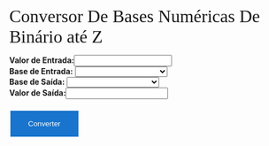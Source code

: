 <script language="JavaScript">
function contidoNasBases(Dados, Bases){
  var i, j;
  if (Dados == "") return false;
  for (i=0; i<Dados.length; i++){
    for (j=0; j<Bases.length; j++){
      if (Dados.substr(i,1) == Bases.substr(j,1)) break;
    }
    if (j >= Bases.length) return false;
  }
  return true;
}

function BaseParaDecimal(Base, Dado){
  var Dig, IExp=0, Saida=0, i, j;
  var Digs = "0123456789ABCDEFGHIJKLMNOPQRSTUVWXYZ";
  for(i=Dado.length-1; i>=0; i--){
    Dig = -1;
    for(j=0; j<Digs.length; j++){
      if(Dado.charAt(i) == Digs.charAt(j)){
        Dig = j;
        break;
      }
    }
    if(Dig >= 0){
      Saida += Dig * Math.pow(Base, IExp);
      IExp++;
    }
  }
  return Saida;
}

function DecimalParaBase(Base, Dado){
  var Valor=Dado, Numero=0, Div, IDiv, Saida="", i;
  var Digs = "0123456789ABCDEFGHIJKLMNOPQRSTUVWXYZ"
  while(Valor >= 1){
    Valor = Valor / Base;
    Numero++;
  }
  Valor = Dado;
  if(Numero == 0) Numero = 1;
  for(i=Numero-1; i>=0; i--){
    Div = Math.pow(Base, i);
    IDiv = Math.floor(Valor / Div);
    Saida += Digs.charAt(IDiv);
    Valor -= Div * IDiv;
  }
  return Saida;
}

function SelConverter(){
  var f = document.form;
  var BaseEntrada = f.BaseEntrada[f.BaseEntrada.selectedIndex].value;
  var BaseSaida = f.BaseSaida[f.BaseSaida.selectedIndex].value
  var Bases = " 0123456789ABCDEFGHIJKLMNOPQRSTUVWXYZ";
  var Valor = f.ValIn.value;
  var DomBase;
  if (BaseEntrada == ""){
    alert("É necessário informar a Base de Entrada.");
    f.BaseEntrada.focus();
    return;
  }
  if (Valor == ""){
    alert("É necessário informar o Valor de Entrada.");
    f.ValIn.focus();
    return;
  }
  DomBase = Bases.substr(0, parseInt(BaseEntrada) + 1);
  if (!contidoNasBases(Valor, DomBase)){
    alert("O Valor de Entrada deve conter somente caracteres do Domínio das bases '" + DomBase + "'.");
    f.ValIn.focus();
    return;
  }
  if (BaseSaida == ""){
    alert("É necessário informar a Base de Saí­da.");
    f.BaseSaida.focus();
    return;
  }
  if (parseInt(BaseEntrada) != 10){
    Valor = BaseParaDecimal(BaseEntrada, Valor);
  }
  if (parseInt(BaseSaida) != 10){
    Valor = DecimalParaBase(BaseSaida, Valor);
  }
  f.ValOut.value = Valor;
}
</script>

<p>
  <font size="6" face="Gilroy">
  Conversor De Bases Numéricas De Binário até Z
  </font>
  </p>

<form name="form">
  <b>Valor de Entrada:</b><input size=19 type="text" name="ValIn"><br>   
  <b>Base de Entrada:</b>
    <select name="BaseEntrada">
      <option value=""></option>
      <option value='2'>2 (0 ~ 1) - binário</option>
      <option value='3'>3 (0 ~ 2)</option>
      <option value='4'>4 (0 ~ 3)</option>
      <option value='5'>5 (0 ~ 4)</option>
      <option value='6'>6 (0 ~ 5)</option>
      <option value='7'>7 (0 ~ 6)</option>
      <option value='8'>8 (0 ~ 7) - octal</option>
      <option value='9'>9 (0 ~ 8)</option>
      <option value='10'>10 (0 ~ 9) - decimal</option>
      <option value='11'>11 (0 ~ A)</option>
      <option value='12'>12 (0 ~ B)</option>
      <option value='13'>13 (0 ~ C)</option>
      <option value='14'>14 (0 ~ D)</option>
      <option value='15'>15 (0 ~ E)</option>
      <option value='16'>16 (0 ~ F) - hexadecimal</option>
      <option value='17'>17 (0 ~ G)</option>
      <option value='18'>18 (0 ~ H)</option>
      <option value='19'>19 (0 ~ I)</option>
      <option value='20'>20 (0 ~ J)</option>
      <option value='21'>21 (0 ~ K)</option>
      <option value='22'>22 (0 ~ L)</option>
      <option value='23'>23 (0 ~ M)</option>
      <option value='24'>24 (0 ~ N)</option>
      <option value='25'>25 (0 ~ O)</option>
      <option value='26'>26 (0 ~ P)</option>
      <option value='27'>27 (0 ~ Q)</option>
      <option value='28'>28 (0 ~ R)</option>
      <option value='29'>29 (0 ~ S)</option>
      <option value='30'>30 (0 ~ T)</option>
      <option value='31'>31 (0 ~ U)</option>
      <option value='32'>32 (0 ~ V)</option>
      <option value='33'>33 (0 ~ W)</option>
      <option value='34'>34 (0 ~ X)</option>
      <option value='35'>35 (0 ~ Y)</option>
      <option value='36'>36 (0 ~ Z)</option>
    </select><br>
  <b>Base de Saída:</b>
    <select name="BaseSaida">
      <option value=""></option>
      <option value='2'>2 (0 ~ 1) - binário</option>
      <option value='3'>3 (0 ~ 2)</option>
      <option value='4'>4 (0 ~ 3)</option>
      <option value='5'>5 (0 ~ 4)</option>
      <option value='6'>6 (0 ~ 5)</option>
      <option value='7'>7 (0 ~ 6)</option>
      <option value='8'>8 (0 ~ 7) - octal</option>
      <option value='9'>9 (0 ~ 8)</option>
      <option value='10'>10 (0 ~ 9) - decimal</option>
      <option value='11'>11 (0 ~ A)</option>
      <option value='12'>12 (0 ~ B)</option>
      <option value='13'>13 (0 ~ C)</option>
      <option value='14'>14 (0 ~ D)</option>
      <option value='15'>15 (0 ~ E)</option>
      <option value='16'>16 (0 ~ F) - hexadecimal</option>
      <option value='17'>17 (0 ~ G)</option>
      <option value='18'>18 (0 ~ H)</option>
      <option value='19'>19 (0 ~ I)</option>
      <option value='20'>20 (0 ~ J)</option>
      <option value='21'>21 (0 ~ K)</option>
      <option value='22'>22 (0 ~ L)</option>
      <option value='23'>23 (0 ~ M)</option>
      <option value='24'>24 (0 ~ N)</option>
      <option value='25'>25 (0 ~ O)</option>
      <option value='26'>26 (0 ~ P)</option>
      <option value='27'>27 (0 ~ Q)</option>
      <option value='28'>28 (0 ~ R)</option>
      <option value='29'>29 (0 ~ S)</option>
      <option value='30'>30 (0 ~ T)</option>
      <option value='31'>31 (0 ~ U)</option>
      <option value='32'>32 (0 ~ V)</option>
      <option value='33'>33 (0 ~ W)</option>
      <option value='34'>34 (0 ~ X)</option>
      <option value='35'>35 (0 ~ Y)</option>
      <option value='36'>36 (0 ~ Z)</option>
    </select>  <br>
  <b>Valor de Saída:</b><input type="text" name="ValOut">  <br>
  <br>
  <input type="button" value="Converter" OnClick="SelConverter()">
  <style> 
        input[type=button]{
          background-color: #1874CD;
          border: none;
          color: white;
          padding: 16px 32px;
          text-decoration: none;
          margin: 4px 2px;
          cursor: pointer;
        }
        </style>
</form>

